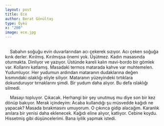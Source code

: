 ```yaml
---
layout: post
title: Ece
author: Berat Gönültaş
type: Öykü
x: "200"
image: ece.jpg
---
```

<br/>
&nbsp;&nbsp;&nbsp;&nbsp;Sabahın soğuğu evin duvarlarından acı çekerek sızıyor. Acı çeken soğuğa kırık derler. Kırılmış. Kırılmışsa önemi yok. Üşütmez. Kadın masasında oturmakta. Dinliyor ve yazıyor. Üstünde kareli kalın mavi-bordo bir gömlek var. Kollarını katlamış. Masadaki termos matarada kahve var muhtemelen. Yudumluyor. Her yudumun ardından mataranın dudaklarına değen kısmındaki ıslaklığı eliyle siliyor. Mataranın yüzeyindeki tırtıklara dokunduruyor tırnaklarını şimdi. Bir yudum daha alıyor. Bu defa ıslaklığı silmedi.

&nbsp;&nbsp;&nbsp;&nbsp;Masayı topluyor. Çıkacak. Herhangi bir şey unutmuş mu diye son bir kez dönüp bakıyor. Merak içindeyim: Acaba kullandığı şu müsvedde kağıdı ne yapacak? Masada bırakmasını umuyorum. O çıkınca gidip alacağım. Karanlık anılara bir yenisi daha eklenecek. Kağıdı eline alıyor, katlıyor. Cebine koydu. Hissetmiş gibi düşüncelerimi. Bana iyilik yapmak istedi.
